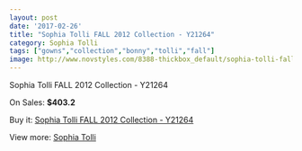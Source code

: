 ```yaml
---
layout: post
date: '2017-02-26'
title: "Sophia Tolli FALL 2012 Collection - Y21264"
category: Sophia Tolli
tags: ["gowns","collection","bonny","tolli","fall"]
image: http://www.novstyles.com/8388-thickbox_default/sophia-tolli-fall-2012-collection-y21264.jpg
---
```

Sophia Tolli FALL 2012 Collection - Y21264

On Sales: **$403.2**
<a href="https://www.novstyles.com/en/sophia-tolli/5863-sophia-tolli-fall-2012-collection-y21264.html"><amp-img layout="responsive" width="600" height="600" src="//www.novstyles.com/8388-thickbox_default/sophia-tolli-fall-2012-collection-y21264.jpg" alt="Sophia Tolli FALL 2012 Collection - Y21264 0" /></a>

Buy it: [Sophia Tolli FALL 2012 Collection - Y21264](https://www.novstyles.com/en/sophia-tolli/5863-sophia-tolli-fall-2012-collection-y21264.html "Sophia Tolli FALL 2012 Collection - Y21264")

View more: [Sophia Tolli](https://www.novstyles.com/en/39-sophia-tolli "Sophia Tolli")